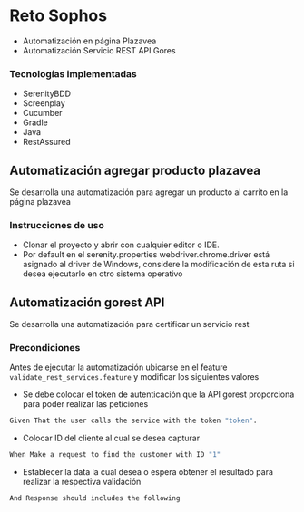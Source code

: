 # Reto Sophos
- Automatización en página Plazavea
- Automatización Servicio REST API Gores  
### Tecnologías implementadas
- SerenityBDD
- Screenplay
- Cucumber
- Gradle
- Java
- RestAssured
## Automatización agregar producto plazavea
Se desarrolla una automatización para agregar un producto al carrito en la página plazavea
### Instrucciones de uso
- Clonar el proyecto y abrir con cualquier editor o IDE.  
- Por default en el serenity.properties webdriver.chrome.driver está asignado al driver de Windows, considere la modificación de esta ruta si desea
ejecutarlo en otro sistema operativo
## Automatización gorest API
Se desarrolla una automatización para certificar un servicio rest
### Precondiciones
Antes de ejecutar la automatización ubicarse en el feature `validate_rest_services.feature` y modificar los siguientes valores
- Se debe colocar el token de autenticación que la API gorest proporciona para poder realizar las peticiones
```bash
Given That the user calls the service with the token "token".
```
- Colocar ID del cliente al cual se desea capturar
```bash
When Make a request to find the customer with ID "1"
```
- Establecer la data la cual desea o espera obtener el resultado para realizar la respectiva validación
```bash
And Response should includes the following
```